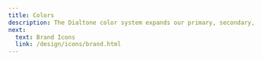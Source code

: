 ```yaml
---
title: Colors
description: The Dialtone color system expands our primary, secondary, and expressive colors to build out a functional, personal, usable, and accessible set of color stop.
next:
  text: Brand Icons
  link: /design/icons/brand.html
---
```


<colors></colors>
